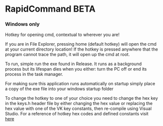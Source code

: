 # RapidCommand BETA
### Windows only

Hotkey for opening cmd, contextual to wherever you are!

If you are in File Explorer, pressing home (default hotkey) will open the cmd at your current directory location!
If the hotkey is pressed anywhere that the program cannot trace the path, it will open up the cmd at root.

To run, simple run the exe found in Release. It runs as a background process but its lifespan dies when you either: 
turn the PC off or end its process in the task manager.

For making sure this application runs automatically on startup simply place a copy of the exe file into your windows startup folder

To change the hotkey to one of your choice you need to change the hex key in the keys.h header file 
by either changing the hex value or replacing the hex value with one of the VK key constants,
then re-compile using Visual Studio.
For a reference of hotkey hex codes and defined constants visit <a href="https://msdn.microsoft.com/en-GB/library/ms927178.aspx">here</a>

